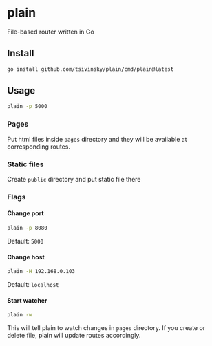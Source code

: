 # plain

File-based router written in Go

## Install

```bash
go install github.com/tsivinsky/plain/cmd/plain@latest
```

## Usage

```bash
plain -p 5000
```

### Pages

Put html files inside `pages` directory and they will be available at corresponding routes.

### Static files

Create `public` directory and put static file there

### Flags

#### Change port

```bash
plain -p 8080
```

Default: `5000`

#### Change host

```bash
plain -H 192.168.0.103
```

Default: `localhost`

#### Start watcher

```bash
plain -w
```

This will tell plain to watch changes in `pages` directory. If you create or delete file, plain will update routes accordingly.
